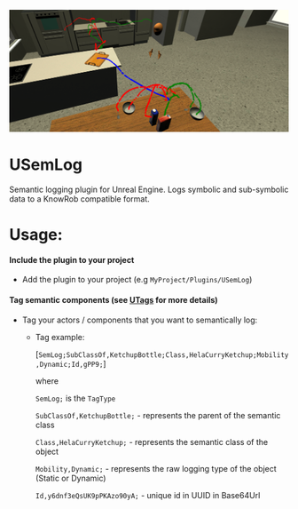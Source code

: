 ![](Documentation/Img/SemLog.png)

# USemLog

Semantic logging plugin for Unreal Engine. Logs symbolic and sub-symbolic data to a KnowRob compatible format.
	
# Usage:

#### Include the plugin to your project
* Add the plugin to your project (e.g `MyProject/Plugins/USemLog`)

#### Tag semantic components (see [UTags](https://github.com/robcog-iai/UUtils/tree/master/Source/UTags) for more details)

* Tag your actors / components that you want to semantically log:

  * Tag example:

    [`SemLog;SubClassOf,KetchupBottle;Class,HelaCurryKetchup;Mobility,Dynamic;Id,gPP9;`]

    where

     `SemLog;` is the `TagType`

	 `SubClassOf,KetchupBottle;` - represents the parent of the semantic class
	 
     `Class,HelaCurryKetchup;` - represents the semantic class of the object

     `Mobility,Dynamic;` - represents the raw logging type of the object (Static or Dynamic)
	 
     `Id,y6dnf3eQsUK9pPKAzo90yA;` - unique id in UUID in Base64Url


